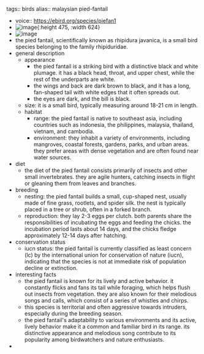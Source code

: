 tags:: birds
alias:: malaysian pied-fantail

- voice:: https://ebird.org/species/piefan1
- ![image](https://ipfs.io/ipfs/QmRBAwpQ2E9h7Tw8gfJ4HbysNRUoGPWFfmfHFsfWuW9Y9x){:height 475, :width 624}
- ![image](https://ipfs.io/ipfs/QmW8mjP1DrHK1Z7YQMqWzcvZ1LNdoowhmbWsevY35ZWo3p)
- the pied fantail, scientifically known as rhipidura javanica, is a small bird species belonging to the family rhipiduridae.
- general description
	- appearance
		- the pied fantail is a striking bird with a distinctive black and white plumage. it has a black head, throat, and upper chest, while the rest of the underparts are white.
		- the wings and back are dark brown to black, and it has a long, fan-shaped tail with white edges that it often spreads out.
		- the eyes are dark, and the bill is black.
	- size: it is a small bird, typically measuring around 18-21 cm in length.
	- habitat
		- range: the pied fantail is native to southeast asia, including countries such as indonesia, the philippines, malaysia, thailand, vietnam, and cambodia.
		- environment: they inhabit a variety of environments, including mangroves, coastal forests, gardens, parks, and urban areas. they prefer areas with dense vegetation and are often found near water sources.
- diet
	- the diet of the pied fantail consists primarily of insects and other small invertebrates. they are agile hunters, catching insects in flight or gleaning them from leaves and branches.
- breeding
	- nesting: the pied fantail builds a small, cup-shaped nest, usually made of fine grass, rootlets, and spider silk. the nest is typically placed in a tree or shrub, often in a forked branch.
	- reproduction: they lay 2-3 eggs per clutch. both parents share the responsibilities of incubating the eggs and feeding the chicks. the incubation period lasts about 14 days, and the chicks fledge approximately 12-14 days after hatching.
- conservation status
	- iucn status: the pied fantail is currently classified as least concern (lc) by the international union for conservation of nature (iucn), indicating that the species is not at immediate risk of population decline or extinction.
- interesting facts
	- the pied fantail is known for its lively and active behavior. it constantly flicks and fans its tail while foraging, which helps flush out insects from vegetation.
	  they are also known for their melodious songs and calls, which consist of a series of whistles and chirps.
	- this species is territorial and often aggressive towards intruders, especially during the breeding season.
	- the pied fantail's adaptability to various environments and its active, lively behavior make it a common and familiar bird in its range. its distinctive appearance and melodious song contribute to its popularity among birdwatchers and nature enthusiasts.
-